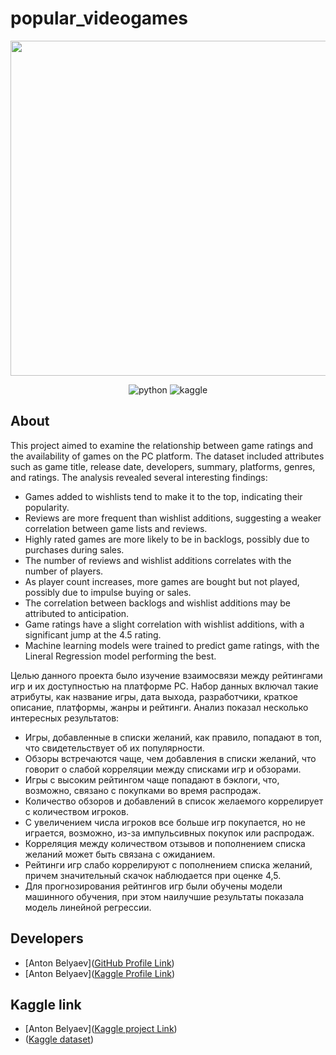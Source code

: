 # popular_videogames
<p align="center">
      <img src="https://i.ibb.co/2Sw0pwL/png-transparent-super-nintendo-entertainment-system-video-game-game-controllers-computer-icons-video.png" width="536">
</p>

<p align="center">
   <img src="https://img.shields.io/badge/Jupyter Notebook-blue" alt="python">
   <img src="https://img.shields.io/badge/Kaggle-violet" alt="kaggle">  
</p>

## About
This project aimed to examine the relationship between game ratings and the availability of games on the PC platform. The dataset included attributes such as game title, release date, developers, summary, platforms, genres, and ratings. The analysis revealed several interesting findings:

- Games added to wishlists tend to make it to the top, indicating their popularity.
- Reviews are more frequent than wishlist additions, suggesting a weaker correlation between game lists and reviews.
- Highly rated games are more likely to be in backlogs, possibly due to purchases during sales.
- The number of reviews and wishlist additions correlates with the number of players.
- As player count increases, more games are bought but not played, possibly due to impulse buying or sales.
- The correlation between backlogs and wishlist additions may be attributed to anticipation.
- Game ratings have a slight correlation with wishlist additions, with a significant jump at the 4.5 rating.
- Machine learning models were trained to predict game ratings, with the Lineral Regression model performing the best.

Целью данного проекта было изучение взаимосвязи между рейтингами игр и их доступностью на платформе PC. Набор данных включал такие атрибуты, как название игры, дата выхода, разработчики, краткое описание, платформы, жанры и рейтинги. Анализ показал несколько интересных результатов:

- Игры, добавленные в списки желаний, как правило, попадают в топ, что свидетельствует об их популярности.
- Обзоры встречаются чаще, чем добавления в списки желаний, что говорит о слабой корреляции между списками игр и обзорами.
- Игры с высоким рейтингом чаще попадают в бэклоги, что, возможно, связано с покупками во время распродаж.
- Количество обзоров и добавлений в список желаемого коррелирует с количеством игроков.
- С увеличением числа игроков все больше игр покупается, но не играется, возможно, из-за импульсивных покупок или распродаж.
- Корреляция между количеством отзывов и пополнением списка желаний может быть связана с ожиданием.
- Рейтинги игр слабо коррелируют с пополнением списка желаний, причем значительный скачок наблюдается при оценке 4,5.
- Для прогнозирования рейтингов игр были обучены модели машинного обучения, при этом наилучшие результаты показала модель линейной регрессии.

## Developers

- [Anton Belyaev]([GitHub Profile Link](https://github.com/Ch3ekiBr3eki))
- [Anton Belyaev]([Kaggle Profile Link](https://www.kaggle.com/antonbelyaevd))

## Kaggle link
- [Anton Belyaev]([Kaggle project Link](https://www.kaggle.com/code/antonbelyaevd/eda-popular-video-games-game-score-predict))
- ([Kaggle dataset](https://www.kaggle.com/datasets/matheusfonsecachaves/popular-video-games))
